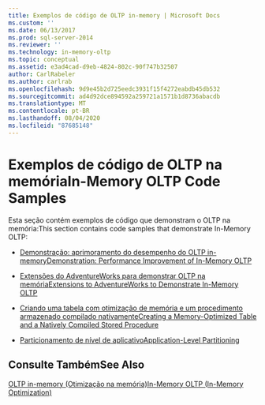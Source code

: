 ```yaml
---
title: Exemplos de código de OLTP in-memory | Microsoft Docs
ms.custom: ''
ms.date: 06/13/2017
ms.prod: sql-server-2014
ms.reviewer: ''
ms.technology: in-memory-oltp
ms.topic: conceptual
ms.assetid: e3ad4cad-d9eb-4824-802c-90f747b32507
author: CarlRabeler
ms.author: carlrab
ms.openlocfilehash: 9d9e45b2d725eedc3931f15f4272eabdb45db532
ms.sourcegitcommit: ad4d92dce894592a259721a1571b1d8736abacdb
ms.translationtype: MT
ms.contentlocale: pt-BR
ms.lasthandoff: 08/04/2020
ms.locfileid: "87685148"
---
```

# <a name="in-memory-oltp-code-samples"></a><span data-ttu-id="07366-102">Exemplos de código de OLTP na memória</span><span class="sxs-lookup"><span data-stu-id="07366-102">In-Memory OLTP Code Samples</span></span>
  <span data-ttu-id="07366-103">Esta seção contém exemplos de código que demonstram o OLTP na memória:</span><span class="sxs-lookup"><span data-stu-id="07366-103">This section contains code samples that demonstrate In-Memory OLTP:</span></span>  
  
-   [<span data-ttu-id="07366-104">Demonstração: aprimoramento do desempenho do OLTP in-memory</span><span class="sxs-lookup"><span data-stu-id="07366-104">Demonstration: Performance Improvement of In-Memory OLTP</span></span>](demonstration-performance-improvement-of-in-memory-oltp.md)  
  
-   [<span data-ttu-id="07366-105">Extensões do AdventureWorks para demonstrar OLTP na memória</span><span class="sxs-lookup"><span data-stu-id="07366-105">Extensions to AdventureWorks to Demonstrate In-Memory OLTP</span></span>](../../database-engine/extensions-to-adventureworks-to-demonstrate-in-memory-oltp.md)  
  
-   [<span data-ttu-id="07366-106">Criando uma tabela com otimização de memória e um procedimento armazenado compilado nativamente</span><span class="sxs-lookup"><span data-stu-id="07366-106">Creating a Memory-Optimized Table and a Natively Compiled Stored Procedure</span></span>](creating-a-memory-optimized-table-and-a-natively-compiled-stored-procedure.md)  
  
-   [<span data-ttu-id="07366-107">Particionamento de nível de aplicativo</span><span class="sxs-lookup"><span data-stu-id="07366-107">Application-Level Partitioning</span></span>](application-level-partitioning.md)  
  
## <a name="see-also"></a><span data-ttu-id="07366-108">Consulte Também</span><span class="sxs-lookup"><span data-stu-id="07366-108">See Also</span></span>  
 [<span data-ttu-id="07366-109">OLTP in-memory &#40;Otimização na memória&#41;</span><span class="sxs-lookup"><span data-stu-id="07366-109">In-Memory OLTP &#40;In-Memory Optimization&#41;</span></span>](in-memory-oltp-in-memory-optimization.md)  
  
  
